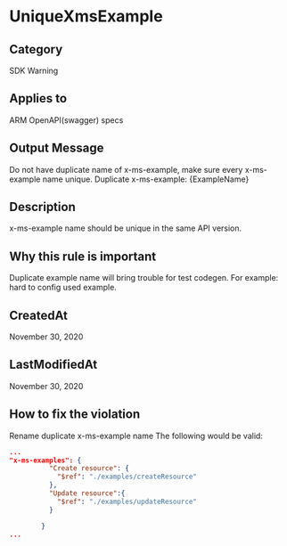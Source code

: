 # UniqueXmsExample

## Category

SDK Warning

## Applies to

ARM OpenAPI(swagger) specs

## Output Message

Do not have duplicate name of x-ms-example, make sure every x-ms-example name unique. Duplicate x-ms-example: {ExampleName}

## Description

x-ms-example name should be unique in the same API version.

## Why this rule is important

Duplicate example name will bring trouble for test codegen. For example: hard to config used example.

## CreatedAt

November 30, 2020

## LastModifiedAt

November 30, 2020

## How to fix the violation

Rename duplicate x-ms-example name
The following would be valid:

```json
...
"x-ms-examples": {
          "Create resource": {
            "$ref": "./examples/createResource"
          },
          "Update resource":{
            "$ref": "./examples/updateResource"
          }

        }
...
```
